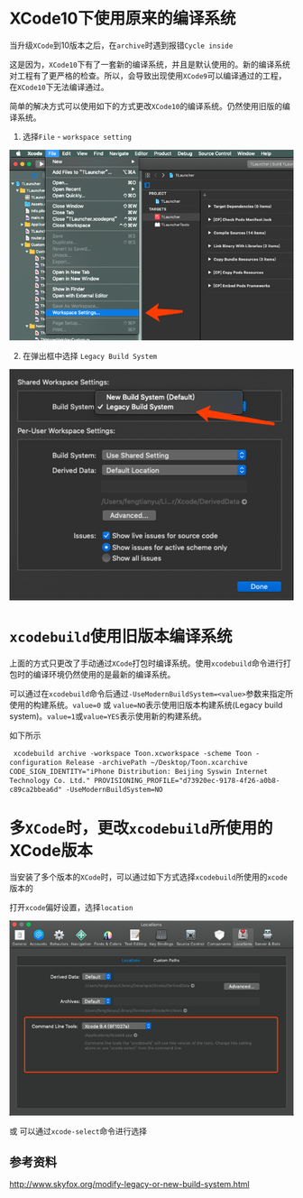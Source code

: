 
# XCode10下使用原来的编译系统

当升级`XCode`到10版本之后，在`archive`时遇到报错`Cycle inside`

这是因为，`XCode10`下有了一套新的编译系统，并且是默认使用的。新的编译系统对工程有了更严格的检查。所以，会导致出现使用`XCode9`可以编译通过的工程，在`XCode10`下无法编译通过。

简单的解决方式可以使用如下的方式更改`XCode10`的编译系统。仍然使用旧版的编译系统。

1. 选择`File` - `workspace setting`

![xcode workspace setting](https://github.com/cocacola-ty/Images/blob/master/xcode_workspace_setting.png?raw=true)

2. 在弹出框中选择 `Legacy Build System`

![select build system](https://github.com/cocacola-ty/Images/blob/master/xcode_build_system.png?raw=true)

# `xcodebuild`使用旧版本编译系统

上面的方式只更改了手动通过`XCode`打包时编译系统。使用`xcodebuild`命令进行打包时的编译环境仍然使用的是最新的编译系统。

可以通过在`xcodebuild`命令后通过`-UseModernBuildSystem=<value>`参数来指定所使用的构建系统。`value=0` 或 `value=NO`表示使用旧版本构建系统(Legacy build system)。`value=1`或`value=YES`表示使用新的构建系统。

如下所示

```
 xcodebuild archive -workspace Toon.xcworkspace -scheme Toon -configuration Release -archivePath ~/Desktop/Toon.xcarchive CODE_SIGN_IDENTITY="iPhone Distribution: Beijing Syswin Internet Technology Co. Ltd." PROVISIONING_PROFILE="d73920ec-9178-4f26-a0b8-c89ca2bbea6d" -UseModernBuildSystem=NO
```

# 多`XCode`时，更改`xcodebuild`所使用的XCode版本

当安装了多个版本的`XCode`时，可以通过如下方式选择`xcodebuild`所使用的`xcode`版本的

打开`xcode`偏好设置，选择`location`

![xcodebuild select](https://github.com/cocacola-ty/Images/blob/master/xcode_command_line_tool_select.png?raw=true)

或 可以通过`xcode-select`命令进行选择

## 参考资料

http://www.skyfox.org/modify-legacy-or-new-build-system.html